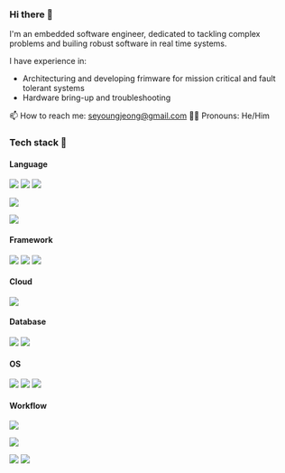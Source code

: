 ### Hi there 👋

I'm an embedded software engineer, dedicated to tackling complex problems and builing robust software in real time systems.

I have experience in:

- Architecturing and developing frimware for mission critical and fault tolerant systems 
- Hardware bring-up and troubleshooting

📫 How to reach me: seyoungjeong@gmail.com 🤷‍♂️ Pronouns: He/Him

### Tech stack 🚀

#### Language

![](https://img.shields.io/badge/C%2B%2B-00599C?style=for-the-badge&logo=c%2B%2B&logoColor=white)
![](https://img.shields.io/badge/C-00599C?style=for-the-badge&logo=c&logoColor=white)
![](https://img.shields.io/badge/C%23-239120?style=for-the-badge&logo=csharp&logoColor=white)

![](https://img.shields.io/badge/Python-FFD43B?style=for-the-badge&logo=python&logoColor=blue)

![](https://img.shields.io/badge/Kotlin-B125EA?style=for-the-badge&logo=kotlin&logoColor=white)

#### Framework

![](https://img.shields.io/badge/.NET-512BD4?style=for-the-badge&logo=dotnet&logoColor=white)
![](https://img.shields.io/badge/CMake-064F8C?style=for-the-badge&logo=cmake&logoColor=white)
![](https://img.shields.io/badge/Docker-2CA5E0?style=for-the-badge&logo=docker&logoColor=white)


#### Cloud

![](https://img.shields.io/badge/Amazon_Web_Services-FF9900?style=for-the-badge&logo=amazonwebservices&logoColor=white)

#### Database

![](https://img.shields.io/badge/Amazon%20DynamoDB-4053D6?style=for-the-badge&logo=Amazon%20DynamoDB&logoColor=white)
![](https://img.shields.io/badge/Amazon%20RDS-527FFF?style=for-the-badge&logo=amazon-rds&logoColor=white)

#### OS

![](https://img.shields.io/badge/Windows-0078D6?style=for-the-badge&logo=windows&logoColor=white)
![](https://img.shields.io/badge/mac%20os-000000?style=for-the-badge&logo=apple&logoColor=white)
![](https://img.shields.io/badge/Linux-FCC624?style=for-the-badge&logo=linux&logoColor=black)

#### Workflow

![](https://img.shields.io/badge/Jira-0052CC?style=for-the-badge&logo=Jira&logoColor=white)

![](https://img.shields.io/badge/GitHub-100000?style=for-the-badge&logo=github&logoColor=white)

![](https://img.shields.io/badge/VSCode-0078D4?style=for-the-badge&logo=visual%20studio%20code&logoColor=white)
![](https://img.shields.io/badge/Visual_Studio-5C2D91?style=for-the-badge&logo=visual%20studio&logoColor=white)


<!--
**seyoungjeong/seyoungjeong** is a ✨ _special_ ✨ repository because its `README.md` (this file) appears on your GitHub profile.

Here are some ideas to get you started:

- 🔭 I’m currently working on ...
- 🌱 I’m currently learning ...
- 👯 I’m looking to collaborate on ...
- 🤔 I’m looking for help with ...
- 💬 Ask me about ...
- 📫 How to reach me: ...
- 😄 Pronouns: ...
- ⚡ Fun fact: ...
-->
